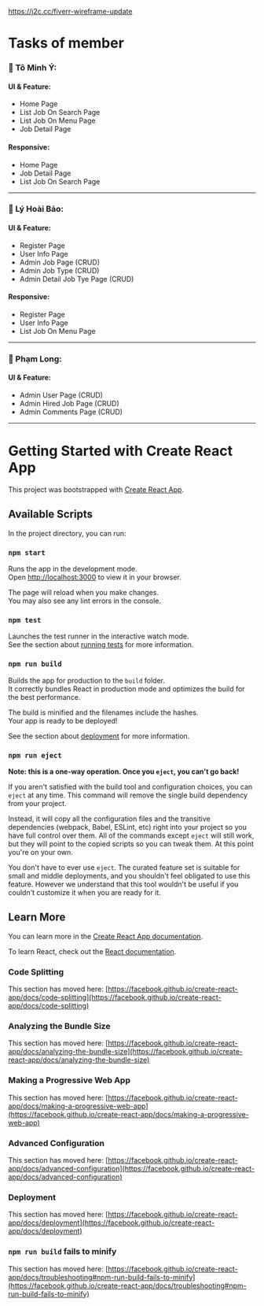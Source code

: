 https://j2c.cc/fiverr-wireframe-update

# Tasks of member
<h3>📌 Tô Minh Ý:</h3>
<h4>UI & Feature:</h4>
<ul> 
  <li>Home Page</li>
  <li>List Job On Search Page</li>
  <li>List Job On Menu Page</li>
  <li>Job Detail Page</li>
</ul>

<h4>Responsive:</h4>
<ul> 
  <li>Home Page</li>
  <li>Job Detail Page</li>
  <li>List Job On Search Page</li>
</ul>
<hr>

<h3>📌 Lý Hoài Bảo:</h3>
<h4>UI & Feature:</h4>
<ul> 
  <li>Register Page</li>
  <li>User Info Page</li>
  <li>Admin Job Page (CRUD)</li>
  <li>Admin Job Type (CRUD)</li>
  <li>Admin Detail Job Tye Page (CRUD)</li>
</ul>

<h4>Responsive:</h4>
<ul> 
  <li>Register Page</li>
  <li>User Info Page</li>
  <li>List Job On Menu Page</li>
</ul>
<hr>

<h3>📌 Phạm Long:</h3>
<h4>UI & Feature:</h4>
<ul> 
  <li>Admin User Page (CRUD)</li>
  <li>Admin Hired Job Page (CRUD)</li>
  <li>Admin Comments Page (CRUD)</li>
</ul>
<hr>

# Getting Started with Create React App

This project was bootstrapped with [Create React App](https://github.com/facebook/create-react-app).

## Available Scripts

In the project directory, you can run:

### `npm start`

Runs the app in the development mode.\
Open [http://localhost:3000](http://localhost:3000) to view it in your browser.

The page will reload when you make changes.\
You may also see any lint errors in the console.

### `npm test`

Launches the test runner in the interactive watch mode.\
See the section about [running tests](https://facebook.github.io/create-react-app/docs/running-tests) for more information.

### `npm run build`

Builds the app for production to the `build` folder.\
It correctly bundles React in production mode and optimizes the build for the best performance.

The build is minified and the filenames include the hashes.\
Your app is ready to be deployed!

See the section about [deployment](https://facebook.github.io/create-react-app/docs/deployment) for more information.

### `npm run eject`

**Note: this is a one-way operation. Once you `eject`, you can't go back!**

If you aren't satisfied with the build tool and configuration choices, you can `eject` at any time. This command will remove the single build dependency from your project.

Instead, it will copy all the configuration files and the transitive dependencies (webpack, Babel, ESLint, etc) right into your project so you have full control over them. All of the commands except `eject` will still work, but they will point to the copied scripts so you can tweak them. At this point you're on your own.

You don't have to ever use `eject`. The curated feature set is suitable for small and middle deployments, and you shouldn't feel obligated to use this feature. However we understand that this tool wouldn't be useful if you couldn't customize it when you are ready for it.

## Learn More

You can learn more in the [Create React App documentation](https://facebook.github.io/create-react-app/docs/getting-started).

To learn React, check out the [React documentation](https://reactjs.org/).

### Code Splitting

This section has moved here: [https://facebook.github.io/create-react-app/docs/code-splitting](https://facebook.github.io/create-react-app/docs/code-splitting)

### Analyzing the Bundle Size

This section has moved here: [https://facebook.github.io/create-react-app/docs/analyzing-the-bundle-size](https://facebook.github.io/create-react-app/docs/analyzing-the-bundle-size)

### Making a Progressive Web App

This section has moved here: [https://facebook.github.io/create-react-app/docs/making-a-progressive-web-app](https://facebook.github.io/create-react-app/docs/making-a-progressive-web-app)

### Advanced Configuration

This section has moved here: [https://facebook.github.io/create-react-app/docs/advanced-configuration](https://facebook.github.io/create-react-app/docs/advanced-configuration)

### Deployment

This section has moved here: [https://facebook.github.io/create-react-app/docs/deployment](https://facebook.github.io/create-react-app/docs/deployment)

### `npm run build` fails to minify

This section has moved here: [https://facebook.github.io/create-react-app/docs/troubleshooting#npm-run-build-fails-to-minify](https://facebook.github.io/create-react-app/docs/troubleshooting#npm-run-build-fails-to-minify)

